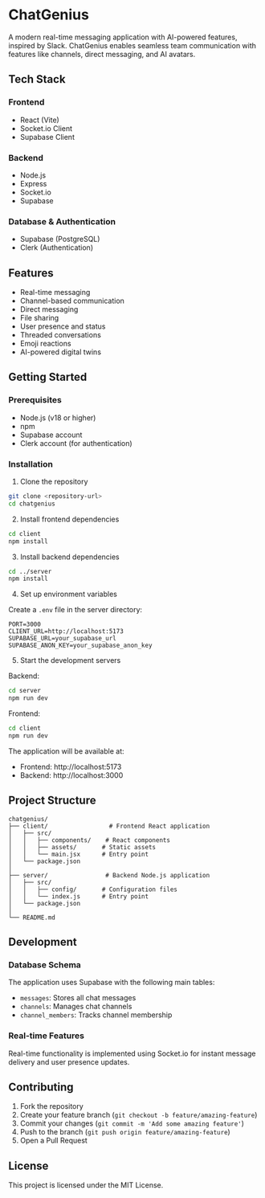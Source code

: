 # ChatGenius

A modern real-time messaging application with AI-powered features, inspired by Slack. ChatGenius enables seamless team communication with features like channels, direct messaging, and AI avatars.

## Tech Stack

### Frontend
- React (Vite)
- Socket.io Client
- Supabase Client

### Backend
- Node.js
- Express
- Socket.io
- Supabase

### Database & Authentication
- Supabase (PostgreSQL)
- Clerk (Authentication)

## Features
- Real-time messaging
- Channel-based communication
- Direct messaging
- File sharing
- User presence and status
- Threaded conversations
- Emoji reactions
- AI-powered digital twins

## Getting Started

### Prerequisites
- Node.js (v18 or higher)
- npm
- Supabase account
- Clerk account (for authentication)

### Installation

1. Clone the repository
```bash
git clone <repository-url>
cd chatgenius
```

2. Install frontend dependencies
```bash
cd client
npm install
```

3. Install backend dependencies
```bash
cd ../server
npm install
```

4. Set up environment variables

Create a `.env` file in the server directory:
```env
PORT=3000
CLIENT_URL=http://localhost:5173
SUPABASE_URL=your_supabase_url
SUPABASE_ANON_KEY=your_supabase_anon_key
```

5. Start the development servers

Backend:
```bash
cd server
npm run dev
```

Frontend:
```bash
cd client
npm run dev
```

The application will be available at:
- Frontend: http://localhost:5173
- Backend: http://localhost:3000

## Project Structure
```
chatgenius/
├── client/                 # Frontend React application
│   ├── src/
│   │   ├── components/    # React components
│   │   ├── assets/       # Static assets
│   │   └── main.jsx      # Entry point
│   └── package.json
│
├── server/                # Backend Node.js application
│   ├── src/
│   │   ├── config/       # Configuration files
│   │   └── index.js      # Entry point
│   └── package.json
│
└── README.md
```

## Development

### Database Schema
The application uses Supabase with the following main tables:
- `messages`: Stores all chat messages
- `channels`: Manages chat channels
- `channel_members`: Tracks channel membership

### Real-time Features
Real-time functionality is implemented using Socket.io for instant message delivery and user presence updates.

## Contributing
1. Fork the repository
2. Create your feature branch (`git checkout -b feature/amazing-feature`)
3. Commit your changes (`git commit -m 'Add some amazing feature'`)
4. Push to the branch (`git push origin feature/amazing-feature`)
5. Open a Pull Request

## License
This project is licensed under the MIT License.